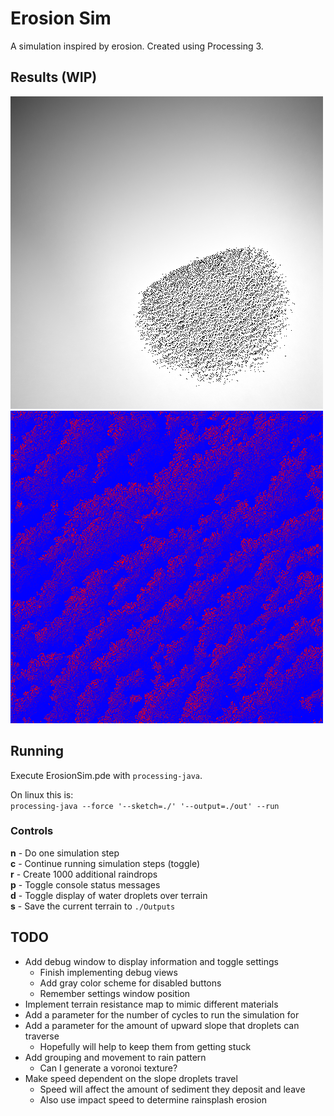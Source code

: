 # Erosion Sim

A simulation inspired by erosion. Created using Processing 3.

## Results (WIP)
![](Outputs/island.png)
![](Outputs/waves.png)

## Running
Execute ErosionSim.pde with `processing-java`.

On linux this is:   
```processing-java --force '--sketch=./' '--output=./out' --run```

### Controls
**n** - Do one simulation step  
**c** - Continue running simulation steps (toggle)  
**r** - Create 1000 additional raindrops    
**p** - Toggle console status messages  
**d** - Toggle display of water droplets over terrain   
**s** - Save the current terrain to `./Outputs`

## TODO
- Add debug window to display information and toggle settings
    - Finish implementing debug views
    - Add gray color scheme for disabled buttons
    - Remember settings window position
- Implement terrain resistance map to mimic different materials
- Add a parameter for the number of cycles to run the simulation for
- Add a parameter for the amount of upward slope that droplets can traverse
    - Hopefully will help to keep them from getting stuck
- Add grouping and movement to rain pattern
    - Can I generate a voronoi texture?
- Make speed dependent on the slope droplets travel
    - Speed will affect the amount of sediment they deposit and leave
    - Also use impact speed to determine rainsplash erosion